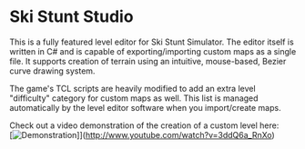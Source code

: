 Ski Stunt Studio
======

This is a fully featured level editor for Ski Stunt Simulator.  The editor itself is written in C# and is
capable of exporting/importing custom maps as a single file.  It supports creation of terrain using an 
intuitive, mouse-based, Bezier curve drawing system.

The game's TCL scripts are heavily modified to add an extra level "difficulty" category for custom maps as
well.  This list is managed automatically by the level editor software when you import/create maps.

Check out a video demonstration of the creation of a custom level here:  
[![Demonstration](http://img.youtube.com/vi/3ddQ6a_RnXo/0.jpg)]](http://www.youtube.com/watch?v=3ddQ6a_RnXo)